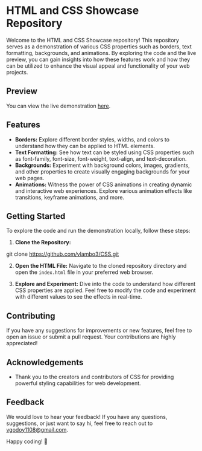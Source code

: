 # HTML and CSS Showcase Repository

Welcome to the HTML and CSS Showcase repository! This repository serves as a demonstration of various CSS properties such as borders, text formatting, backgrounds, and animations. By exploring the code and the live preview, you can gain insights into how these features work and how they can be utilized to enhance the visual appeal and functionality of your web projects.

## Preview

You can view the live demonstration [here](https://htmlandcssshowcaserepository.netlify.app).

## Features

- **Borders:** Explore different border styles, widths, and colors to understand how they can be applied to HTML elements.
- **Text Formatting:** See how text can be styled using CSS properties such as font-family, font-size, font-weight, text-align, and text-decoration.
- **Backgrounds:** Experiment with background colors, images, gradients, and other properties to create visually engaging backgrounds for your web pages.
- **Animations:** Witness the power of CSS animations in creating dynamic and interactive web experiences. Explore various animation effects like transitions, keyframe animations, and more.

## Getting Started

To explore the code and run the demonstration locally, follow these steps:

1. **Clone the Repository:**
   
git clone https://github.com/vlambo3/CSS.git

2. **Open the HTML File:**
Navigate to the cloned repository directory and open the `index.html` file in your preferred web browser.

3. **Explore and Experiment:**
Dive into the code to understand how different CSS properties are applied. Feel free to modify the code and experiment with different values to see the effects in real-time.

## Contributing

If you have any suggestions for improvements or new features, feel free to open an issue or submit a pull request. Your contributions are highly appreciated!

## Acknowledgements

- Thank you to the creators and contributors of CSS for providing powerful styling capabilities for web development.

## Feedback

We would love to hear your feedback! If you have any questions, suggestions, or just want to say hi, feel free to reach out to [vgodoy1108@gmail.com](mailto:vgodoy1108@gmail.com).

Happy coding! 🚀


